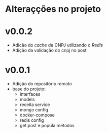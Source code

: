 # Alteraçções no projeto

# v0.0.2
- Adicão do _cache_ de CNPJ utilizando o _Redis_
- Adição da validação do cnpj no post

# v0.0.1
- Adição do repositório remoto
- base do projeto:
    - interfaces
    - models
    - receita service
    - mongo config
    - docker-compose
    - redis config
    - get post e popula metodos
